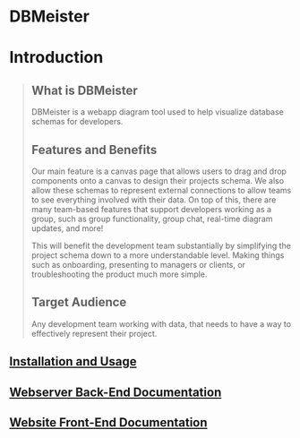 # DBMeister

# Introduction

<blockquote>

## What is DBMeister

DBMeister is a webapp diagram tool used to help visualize database schemas for developers.

## Features and Benefits

Our main feature is a canvas page that allows users to drag and drop components onto a canvas to design their projects schema. We also allow these schemas to represent external connections to allow teams to see everything involved with their data. On top of this, there are many team-based features that support developers working as a group, such as group functionality, group chat, real-time diagram updates, and more!

This will benefit the development team substantially by simplifying the project schema down to a more understandable level. Making things such as onboarding, presenting to managers or clients, or troubleshooting the product much more simple.

## Target Audience

Any development team working with data, that needs to have a way to effectively represent their project.

</blockquote>

## [Installation and Usage](installandusage.md)

## [Webserver Back-End Documentation](backend.md)

## [Website Front-End Documentation](frontend.md)